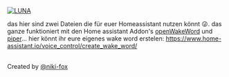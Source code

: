 [![LUNA](https://github.com/NIKI-FOX/Open-Source-Luna-AI/blob/d1d8d01f20c081b12064a4edf5d1ecb62d97240f/LUNA.png)](https://sites.google.com/view/bluefoxstudio/luna-ki-system)

das hier sind zwei Dateien die für euer Homeassistant nutzen könnt 😜.
das ganze funktioniert mit den Home assistant Addon's [openWakeWord](https://github.com/dscripka/openWakeWord) und [piper](https://github.com/rhasspy/piper)...
hier könnt ihr eure eigenes wake word erstelen: https://www.home-assistant.io/voice_control/create_wake_word/

<br>Created by [@niki-fox](https://github.com/niki-fox)